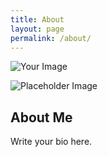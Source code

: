 ```yaml
---
title: About
layout: page
permalink: /about/
---
```


![Your Image](path/to/your/image.jpg)

![Placeholder Image](https://via.placeholder.com/200)

## About Me

Write your bio here.

